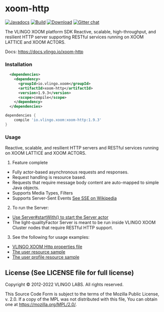 # xoom-http

[![Javadocs](http://javadoc.io/badge/io.vlingo.xoom/xoom-http.svg?color=brightgreen)](http://javadoc.io/doc/io.vlingo.xoom/xoom-http) [![Build](https://github.com/vlingo/xoom-http/workflows/Build/badge.svg)](https://github.com/vlingo/xoom-http/actions?query=workflow%3ABuild) [![Download](https://img.shields.io/maven-central/v/io.vlingo.xoom/xoom-http?label=maven)](https://search.maven.org/artifact/io.vlingo.xoom/xoom-http) [![Gitter chat](https://badges.gitter.im/gitterHQ/gitter.png)](https://gitter.im/vlingo-platform-java/http)

The VLINGO XOOM platform SDK Reactive, scalable, high-throughput, and resilient HTTP server supporting RESTful services running on XOOM LATTICE and XOOM ACTORS.

Docs: https://docs.vlingo.io/xoom-http

### Installation

```xml
  <dependencies>
    <dependency>
      <groupId>io.vlingo.xoom</groupId>
      <artifactId>xoom-http</artifactId>
      <version>1.9.3</version>
      <scope>compile</scope>
    </dependency>
  </dependencies>
```

```gradle
dependencies {
    compile 'io.vlingo.xoom:xoom-http:1.9.3'
}
```

### Usage

Reactive, scalable, and resilient HTTP servers and RESTful services running on XOOM LATTICE and XOOM ACTORS.

1. Feature complete
  * Fully actor-based asynchronous requests and responses.
  * Request handling is resource based.
  * Requests that require message body content are auto-mapped to simple Java objects.
  * Supports Media Types, Filters
  * Supports Server-Sent Events [See SSE on Wikipedia](https://en.wikipedia.org/wiki/Server-sent_events)
2. To run the Server:
  * [Use Server#startWith() to start the Server actor](https://github.com/vlingo/xoom-http/blob/master/src/main/java/io/vlingo/xoom/http/resource/Server.java)
  * The light-qualityFactor Server is meant to be run inside VLINGO XOOM Cluster nodes that require RESTful HTTP support.
3. See the following for usage examples:
  * [VLINGO XOOM Http properties file](https://github.com/vlingo/xoom-http/blob/master/src/test/resources/xoom-http.properties)
  * [The user resource sample](https://github.com/vlingo/xoom-http/blob/master/src/main/java/io/vlingo/xoom/http/sample/user/UserResource.java)
  * [The user profile resource sample](https://github.com/vlingo/xoom-http/blob/master/src/main/java/io/vlingo/xoom/http/sample/user/ProfileResource.java)

License (See LICENSE file for full license)
-------------------------------------------
Copyright © 2012-2022 VLINGO LABS. All rights reserved.

This Source Code Form is subject to the terms of the
Mozilla Public License, v. 2.0. If a copy of the MPL
was not distributed with this file, You can obtain
one at https://mozilla.org/MPL/2.0/.
